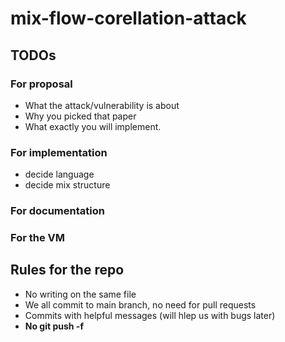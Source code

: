 # mix-flow-corellation-attack

## TODOs

### For proposal
 - What the attack/vulnerability is about
 - Why you picked that paper
 - What exactly you will implement. 

### For implementation
 - decide language
 - decide mix structure

### For documentation

### For the VM

## Rules for the repo
 - No writing on the same file
 - We all commit to main branch, no need for pull requests
 - Commits with helpful messages (will hlep us with bugs later)
 - **No git push -f**